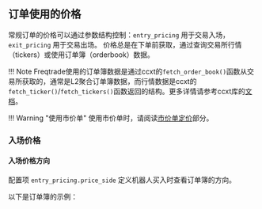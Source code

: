 ## 订单使用的价格

常规订单的价格可以通过参数结构控制：`entry_pricing` 用于交易入场，`exit_pricing` 用于交易出场。
价格总是在下单前获取，通过查询交易所行情（tickers）或使用订单簿（orderbook）数据。

!!! Note
    Freqtrade使用的订单簿数据是通过ccxt的`fetch_order_book()`函数从交易所获取的，通常是L2聚合订单簿数据，而行情数据是ccxt的`fetch_ticker()`/`fetch_tickers()`函数返回的结构。更多详情请参考ccxt库的[文档](https://github.com/ccxt/ccxt/wiki/Manual#market-data)。

!!! Warning "使用市价单"
    使用市价单时，请阅读[市价单定价](#market-order-pricing)部分。

### 入场价格

#### 入场价格方向

配置项 `entry_pricing.price_side` 定义机器人买入时查看订单簿的方向。

以下是订单簿的示例：